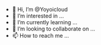 - 👋 Hi, I’m @Yoyoicloud
- 👀 I’m interested in ...
- 🌱 I’m currently learning ...
- 💞️ I’m looking to collaborate on ...
- 📫 How to reach me ...

<!---
Yoyoicloud/Yoyoicloud is a ✨ special ✨ repository because its `README.md` (this file) appears on your GitHub profile.
You can click the Preview link to take a look at your changes.
--->
